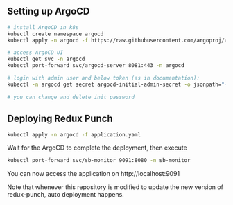 ## Setting up ArgoCD

```bash
# install ArgoCD in k8s
kubectl create namespace argocd
kubectl apply -n argocd -f https://raw.githubusercontent.com/argoproj/argo-cd/stable/manifests/install.yaml

# access ArgoCD UI
kubectl get svc -n argocd
kubectl port-forward svc/argocd-server 8081:443 -n argocd

# login with admin user and below token (as in documentation):
kubectl -n argocd get secret argocd-initial-admin-secret -o jsonpath="{.data.password}" | base64 --decode && echo

# you can change and delete init password

```

## Deploying Redux Punch

```bash
kubectl apply -n argocd -f application.yaml
```

Wait for the ArgoCD to complete the deployment, then execute
```bash
kubectl port-forward svc/sb-monitor 9091:8080 -n sb-monitor
```

You can now access the application on http://localhost:9091

Note that whenever this repository is modified to update the new version of redux-punch, auto deployment happens.

